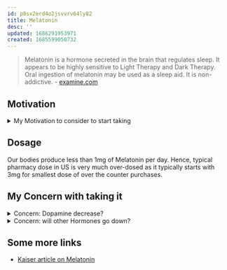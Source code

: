 ```yaml
---
id: p0sx2erd4o2jsvvrv64ly82
title: Melatonin
desc: ''
updated: 1686291953971
created: 1685599050732
---
```


> Melatonin is a hormone secreted in the brain that regulates sleep. It appears to be highly sensitive to Light Therapy and Dark Therapy. Oral ingestion of melatonin may be used as a sleep aid. It is non-addictive. - [examine.com](https://examine.com/supplements/melatonin/)

## Motivation
<details>
<summary> My Motivation to consider to start taking</summary>

- Had great sleep with that correlated with small dose of Melatonin without feel groggy which is more alike the dose of 3mg. 
- [[_.life-force]] [[_.life-force.supplements.Peak-Rest]] supplement has 0.3mg Melatonin in it.
- As well as more interestingly [[p.Bryan-Johnson]] takes 0.3mg of Melatonin as well at night. - [blueprint ref](https://blueprint.bryanjohnson.co/#step-2-supplements) (However Bryan takes a myriad of things so not too surprising).
</details>


## Dosage
Our bodies produce less than 1mg of Melatonin per day. Hence, typical pharmacy dose in US is very much over-dosed as it typically starts with 3mg for smallest dose of over the counter purchases. 

## My Concern with taking it
<details>
<summary>Concern: Dopamine decrease?</summary>

[[_.IIRC]]: [[p.Andrew-Huberman]] mentioned some concern of [[_.body-chemical.dopamine]] decrease due to Melatonin supplement.


Checking in with ChatGPT didnt produce a find on this connection.


Bard on the other hand said research is mixed:
> Some research suggests that melatonin supplements may have a positive effect on dopamine levels. For example, one study found that melatonin supplementation increased dopamine levels in the striatum, a region of the brain that is involved in movement.
> 
> However, other research has found that melatonin can have a negative effect on dopamine levels. For example, one study found that melatonin supplementation decreased dopamine levels in the prefrontal cortex, a region of the brain that is involved in decision-making and planning.
> 
> Overall, the research on the effects of melatonin on dopamine levels is mixed. More research is needed to determine the long-term effects of melatonin supplementation on dopamine levels and whether it is safe for people with dopamine-related disorders.
</details>

<details>
<summary>Concern: will other Hormones go down?</summary>

Melatonin is produced by [[_.pineal-gland]] in our body.

[[_.pineal-gland]] also produces other hormones. Will they be negatively affected? 
</details>



## Some more links
- [Kaiser article on Melatonin](https://healthy.kaiserpermanente.org/health-wellness/healtharticle.melatonin-and-sleep)
